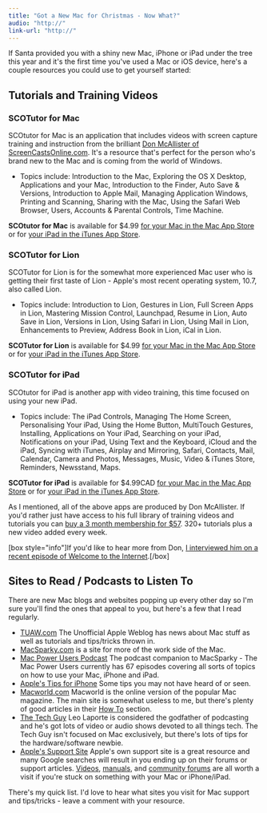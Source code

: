```yaml
---
title: "Got a New Mac for Christmas - Now What?"
audio: "http://"
link-url: "http://"
---
```

<p>If Santa provided you with a shiny new Mac, iPhone or iPad under the tree this year and it's the first time you've used a Mac or iOS device, here's a couple resources you could use to get yourself started:</p>
<h2>Tutorials and Training Videos</h2>
<h3>SCOTutor for Mac</h3>
<p>SCOtutor for Mac is an application that includes videos with screen capture training and instruction from the brilliant <a href="http://www.screencastsonline.com/scoaffiliates/jrox.php?id=626_1_bid_13">Don McAllister of ScreenCastsOnline.com</a>. It's a resource that's perfect for the person who's brand new to the Mac and is coming from the world of Windows.</p>
<ul>
<li>Topics include: Introduction to the Mac, Exploring the OS X Desktop, Applications and your Mac, Introduction to the Finder, Auto Save &amp; Versions, Introduction to Apple Mail, Managing Application Windows, Printing and Scanning, Sharing with the Mac, Using the Safari Web Browser, Users, Accounts &amp; Parental Controls, Time Machine.</li>
</ul>
<p><strong>SCOtutor for Mac</strong> is available for $4.99 <a href="http://click.linksynergy.com/fs-bin/stat?id=6PFrOqNV4B8&offerid=146261&type=3&subid=0&tmpid=1826&RD_PARM1=http%253A%252F%252Fitunes.apple.com%252Fca%252Fapp%252Fscotutor-for-mac%252Fid484046801%253Fmt%253D12%2526uo%253D4%2526partnerId%253D30" target="itunes_store">for your Mac in the Mac App Store</a> or for <a href="http://click.linksynergy.com/fs-bin/stat?id=6PFrOqNV4B8&offerid=146261&type=3&subid=0&tmpid=1826&RD_PARM1=http%253A%252F%252Fitunes.apple.com%252Fca%252Fapp%252Fscotutor-for-mac%252Fid487218558%253Fmt%253D8%2526uo%253D4%2526partnerId%253D30" target="itunes_store">your iPad in the iTunes App Store</a>.</p>
<h3>SCOTutor for Lion</h3>
<p>SCOTutor for Lion is for the somewhat more experienced Mac user who is getting their first taste of Lion - Apple's most recent operating system, 10.7, also called Lion.</p>
<ul>
<li>Topics include: Introduction to Lion, Gestures in Lion, Full Screen Apps in Lion, Mastering Mission Control, Launchpad, Resume in Lion, Auto Save in Lion, Versions in Lion, Using Safari in Lion, Using Mail in Lion, Enhancements to Preview, Address Book in Lion, iCal in Lion.</li>
</ul>
<p><strong>SCOTutor for Lion</strong> is available for $4.99 <a href="http://click.linksynergy.com/fs-bin/stat?id=6PFrOqNV4B8&offerid=146261&type=3&subid=0&tmpid=1826&RD_PARM1=http%253A%252F%252Fitunes.apple.com%252Fca%252Fapp%252Fscotutor-for-lion%252Fid465619381%253Fmt%253D12%2526uo%253D4%2526partnerId%253D30" target="itunes_store">for your Mac in the Mac App Store</a> or for <a href="http://click.linksynergy.com/fs-bin/stat?id=6PFrOqNV4B8&offerid=146261&type=3&subid=0&tmpid=1826&RD_PARM1=http%253A%252F%252Fitunes.apple.com%252Fca%252Fapp%252Fscotutor-for-lion%252Fid487218133%253Fmt%253D8%2526uo%253D4%2526partnerId%253D30" target="itunes_store">your iPad in the iTunes App Store</a>.</p>
<h3>SCOTutor for iPad</h3>
<p>SCOtutor for iPad is another app with video training, this time focused on using your new iPad.</p>
<ul>
<li>Topics include: The iPad Controls, Managing The Home Screen, Personalising Your iPad, Using the Home Button, MultiTouch Gestures, Installing, Applications on Your iPad, Searching on your iPad, Notifications on your iPad, Using Text and the Keyboard, iCloud and the iPad, Syncing with iTunes, Airplay and Mirroring, Safari, Contacts, Mail, Calendar, Camera and Photos, Messages, Music, Video &amp; iTunes Store, Reminders, Newsstand, Maps.</li>
</ul>
<p><strong>SCOTutor for iPad</strong> is available for $4.99CAD <a href="http://click.linksynergy.com/fs-bin/stat?id=6PFrOqNV4B8&offerid=146261&type=3&subid=0&tmpid=1826&RD_PARM1=http%253A%252F%252Fitunes.apple.com%252Fca%252Fapp%252Fscotutor-for-ipad%252Fid488746097%253Fmt%253D12%2526uo%253D4%2526partnerId%253D30" target="itunes_store">for your Mac in the Mac App Store</a> or for <a href="http://click.linksynergy.com/fs-bin/stat?id=6PFrOqNV4B8&offerid=146261&type=3&subid=0&tmpid=1826&RD_PARM1=http%253A%252F%252Fitunes.apple.com%252Fca%252Fapp%252Fscotutor-for-ipad%252Fid488510135%253Fmt%253D8%2526uo%253D4%2526partnerId%253D30" target="itunes_store">your iPad in the iTunes App Store</a>.</p>
<p>As I mentioned, all of the above apps are produced by Don McAllister. If you'd rather just have access to his full library of training videos and tutorials you can <a href="http://www.screencastsonline.com/scoaffiliates/jrox.php?id=626_1_bid_13">buy a 3 month membership for $57</a>. 320+ tutorials plus a new video added every week.</p>
<p>[box style="info"]If you'd like to hear more from Don, <a href="http://ssktn.com/podcasts/welcometotheinternet/020-welcome-to-the-internet-don-mcallister/">I interviewed him on a recent episode of Welcome to the Internet</a>.[/box]</p>
<h2>Sites to Read / Podcasts to Listen To</h2>
<p>There are new Mac blogs and websites popping up every other day so I'm sure you'll find the ones that appeal to you, but here's a few that I read regularly.</p>
<ul>
<li><a href="http://www.tuaw.com/">TUAW.com</a> The Unofficial Apple Weblog has news about Mac stuff as well as tutorials and tips/tricks thrown in.</li>
<li><a href="http://www.macsparky.com/">MacSparky.com</a> is a site for more of the work side of the Mac.</li>
<li><a href="http://5by5.tv/mpu">Mac Power Users Podcast</a> The podcast companion to MacSparky - The Mac Power Users currently has 67 episodes covering all sorts of topics on how to use your Mac, iPhone and iPad.</li>
<li><a href="http://www.apple.com/iphone/tips/">Apple's Tips for iPhone</a> Some tips you may not have heard of or seen.</li>
<li><a href="http://macworld.com/">Macworld.com</a> Macworld is the online version of the popular Mac magazine. The main site is somewhat useless to me, but there's plenty of good articles in their <a href="http://www.macworld.com/howto.html">How To</a> section.</li>
<li><a href="http://twit.tv/show/the-tech-guy">The Tech Guy</a> Leo Laporte is considered the godfather of podcasting and he's got lots of video or audio shows devoted to all things tech. The Tech Guy isn't focused on Mac exclusively, but there's lots of tips for the hardware/software newbie.</li>
<li><a href="http://www.apple.com/support/">Apple's Support Site</a> Apple's own support site is a great resource and many Google searches will result in you ending up on their forums or support articles. <a href="http://support.apple.com/videos/">Videos</a>, <a href="http://support.apple.com/manuals/">manuals</a>, and <a href="https://discussions.apple.com/index.jspa">community forums</a> are all worth a visit if you're stuck on something with your Mac or iPhone/iPad.</li>
</ul>
<p>There's my quick list. I'd love to hear what sites you visit for Mac support and tips/tricks - leave a comment with your resource.</p>
